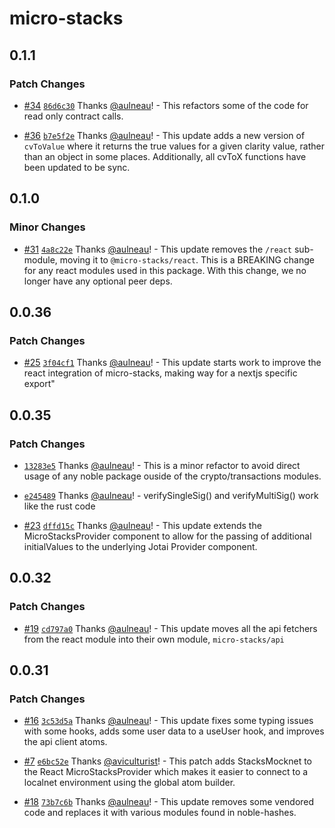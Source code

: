 # micro-stacks

## 0.1.1

### Patch Changes

- [#34](https://github.com/fungible-systems/micro-stacks/pull/34) [`86d6c30`](https://github.com/fungible-systems/micro-stacks/commit/86d6c3058b1b5f3e644479a771d89e9c0617f5b5) Thanks [@aulneau](https://github.com/aulneau)! - This refactors some of the code for read only contract calls.

* [#36](https://github.com/fungible-systems/micro-stacks/pull/36) [`b7e5f2e`](https://github.com/fungible-systems/micro-stacks/commit/b7e5f2e3db9817636edc433f2fe2e2920da071d9) Thanks [@aulneau](https://github.com/aulneau)! - This update adds a new version of `cvToValue` where it returns the true values for a given clarity value, rather than an object in some places. Additionally, all cvToX functions have been updated to be sync.

## 0.1.0

### Minor Changes

- [#31](https://github.com/fungible-systems/micro-stacks/pull/31) [`4a8c22e`](https://github.com/fungible-systems/micro-stacks/commit/4a8c22ed82d7892439fa934cb2a98b67eeb9f094) Thanks [@aulneau](https://github.com/aulneau)! - This update removes the `/react` sub-module, moving it to `@micro-stacks/react`. This is a BREAKING change for any react modules used in this package. With this change, we no longer have any optional peer deps.

## 0.0.36

### Patch Changes

- [#25](https://github.com/fungible-systems/micro-stacks/pull/25) [`3f04cf1`](https://github.com/fungible-systems/micro-stacks/commit/3f04cf1f088431784108fa635c52b901a7571e90) Thanks [@aulneau](https://github.com/aulneau)! - This update starts work to improve the react integration of micro-stacks, making way for a nextjs specific export"

## 0.0.35

### Patch Changes

- [`13283e5`](https://github.com/fungible-systems/micro-stacks/commit/13283e5e249f58a62d0cda2d1ed995a55dffb2cb) Thanks [@aulneau](https://github.com/aulneau)! - This is a minor refactor to avoid direct usage of any noble package ouside of the crypto/transactions modules.

* [`e245489`](https://github.com/fungible-systems/micro-stacks/commit/e245489d0d11e01a42e6366aabf212958ab14517) Thanks [@aulneau](https://github.com/aulneau)! - verifySingleSig() and verifyMultiSig() work like the rust code

- [#23](https://github.com/fungible-systems/micro-stacks/pull/23) [`dffd15c`](https://github.com/fungible-systems/micro-stacks/commit/dffd15cff093bce5d18e47ca9bf2dcd543fdb642) Thanks [@aulneau](https://github.com/aulneau)! - This update extends the MicroStacksProvider component to allow for the passing of additional initialValues to the underlying Jotai Provider component.

## 0.0.32

### Patch Changes

- [#19](https://github.com/fungible-systems/micro-stacks/pull/19) [`cd797a0`](https://github.com/fungible-systems/micro-stacks/commit/cd797a01d58547b4a264d4faed9bf7855a338575) Thanks [@aulneau](https://github.com/aulneau)! - This update moves all the api fetchers from the react module into their own module, `micro-stacks/api`

## 0.0.31

### Patch Changes

- [#16](https://github.com/fungible-systems/micro-stacks/pull/16) [`3c53d5a`](https://github.com/fungible-systems/micro-stacks/commit/3c53d5abe0accbbe31b600c39fa4dcf86ffd6a3b) Thanks [@aulneau](https://github.com/aulneau)! - This update fixes some typing issues with some hooks, adds some user data to a useUser hook, and improves the api client atoms.

* [#7](https://github.com/fungible-systems/micro-stacks/pull/7) [`e6bc52e`](https://github.com/fungible-systems/micro-stacks/commit/e6bc52e51efafdff4abacedc8e1ef8673ddaeda6) Thanks [@aviculturist](https://github.com/aviculturist)! - This patch adds StacksMocknet to the React MicroStacksProvider which makes it easier to connect to a localnet environment using the global atom builder.

- [#18](https://github.com/fungible-systems/micro-stacks/pull/18) [`73b7c6b`](https://github.com/fungible-systems/micro-stacks/commit/73b7c6be28feef7ea550be798fbc86020db4d016) Thanks [@aulneau](https://github.com/aulneau)! - This update removes some vendored code and replaces it with various modules found in noble-hashes.
